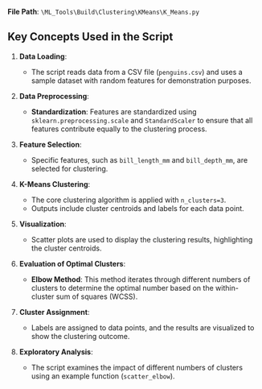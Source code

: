 **File Path**: `\ML_Tools\Build\Clustering\KMeans\K_Means.py`

## Key Concepts Used in the Script

1. **Data Loading**:
   - The script reads data from a CSV file (`penguins.csv`) and uses a sample dataset with random features for demonstration purposes.

2. **Data Preprocessing**:
   - **Standardization**: Features are standardized using `sklearn.preprocessing.scale` and `StandardScaler` to ensure that all features contribute equally to the clustering process.

3. **Feature Selection**:
   - Specific features, such as `bill_length_mm` and `bill_depth_mm`, are selected for clustering.

4. **K-Means Clustering**:
   - The core clustering algorithm is applied with `n_clusters=3`.
   - Outputs include cluster centroids and labels for each data point.

5. **Visualization**:
   - Scatter plots are used to display the clustering results, highlighting the cluster centroids.

6. **Evaluation of Optimal Clusters**:
   - **Elbow Method**: This method iterates through different numbers of clusters to determine the optimal number based on the within-cluster sum of squares (WCSS).

7. **Cluster Assignment**:
   - Labels are assigned to data points, and the results are visualized to show the clustering outcome.

8. **Exploratory Analysis**:
   - The script examines the impact of different numbers of clusters using an example function (`scatter_elbow`).